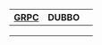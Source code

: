 | [GRPC](./grpc/README.md) | DUBBO |      |
| ------------------------ | ----- | ---- |
|                          |       |      |
|                          |       |      |
|                          |       |      |

## 